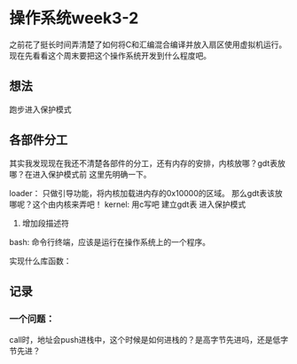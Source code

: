 # 操作系统week3-2

之前花了挺长时间弄清楚了如何将C和汇编混合编译并放入扇区使用虚拟机运行。
现在先看看这个周末要把这个操作系统开发到什么程度吧。

## 想法

跑步进入保护模式

## 各部件分工

其实我发现现在我还不清楚各部件的分工，还有内存的安排，内核放哪？gdt表放哪？在进入保护模式前
这里先明确一下。

loader：
    只做引导功能，将内核加载进内存的0x10000的区域。
    那么gdt表该放哪呢？这个由内核来弄吧！
kernel:
    用c写吧
    建立gdt表
    进入保护模式

1. 增加段描述符


bash:
    命令行终端，应该是运行在操作系统上的一个程序。

实现什么库函数：

## 记录

### 一个问题：

call时，地址会push进栈中，这个时候是如何进栈的？是高字节先进吗，还是低字节先进？